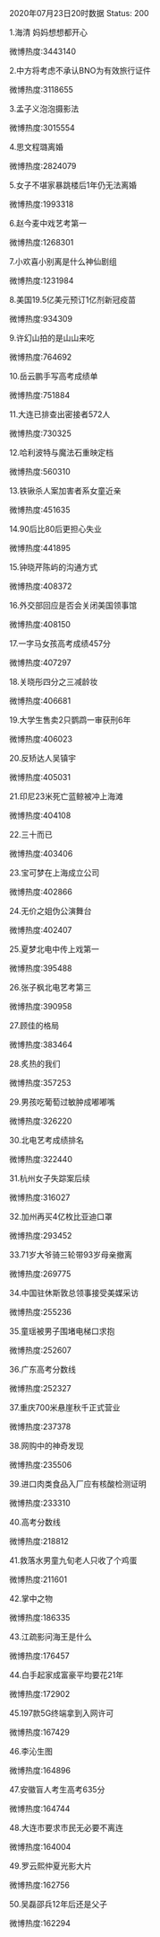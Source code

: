 2020年07月23日20时数据
Status: 200

1.海清 妈妈想想都开心

微博热度:3443140

2.中方将考虑不承认BNO为有效旅行证件

微博热度:3118655

3.孟子义泡泡摄影法

微博热度:3015554

4.思文程璐离婚

微博热度:2824079

5.女子不堪家暴跳楼后1年仍无法离婚

微博热度:1993318

6.赵今麦中戏艺考第一

微博热度:1268301

7.小欢喜小别离是什么神仙剧组

微博热度:1231984

8.美国19.5亿美元预订1亿剂新冠疫苗

微博热度:934309

9.许幻山拍的是山山来吃

微博热度:764692

10.岳云鹏手写高考成绩单

微博热度:751884

11.大连已排查出密接者572人

微博热度:730325

12.哈利波特与魔法石重映定档

微博热度:560310

13.铁锹杀人案加害者系女童近亲

微博热度:451635

14.90后比80后更担心失业

微博热度:441895

15.钟晓芹陈屿的沟通方式

微博热度:408372

16.外交部回应是否会关闭美国领事馆

微博热度:408150

17.一字马女孩高考成绩457分

微博热度:407297

18.关晓彤四分之三减龄妆

微博热度:406681

19.大学生售卖2只鹦鹉一审获刑6年

微博热度:406023

20.反矫达人吴镇宇

微博热度:405031

21.印尼23米死亡蓝鲸被冲上海滩

微博热度:404108

22.三十而已

微博热度:403406

23.宝可梦在上海成立公司

微博热度:402866

24.无价之姐伪公演舞台

微博热度:402407

25.夏梦北电中传上戏第一

微博热度:395488

26.张子枫北电艺考第三

微博热度:390958

27.顾佳的格局

微博热度:383464

28.炙热的我们

微博热度:357253

29.男孩吃葡萄过敏肿成嘟嘟嘴

微博热度:326220

30.北电艺考成绩排名

微博热度:322440

31.杭州女子失踪案后续

微博热度:316027

32.加州再买4亿枚比亚迪口罩

微博热度:293452

33.71岁大爷骑三轮带93岁母亲撤离

微博热度:269775

34.中国驻休斯敦总领事接受美媒采访

微博热度:255236

35.童瑶被男子围堵电梯口求抱

微博热度:252607

36.广东高考分数线

微博热度:252327

37.重庆700米悬崖秋千正式营业

微博热度:237378

38.网购中的神奇发现

微博热度:235506

39.进口肉类食品入厂应有核酸检测证明

微博热度:233310

40.高考分数线

微博热度:218812

41.救落水男童九旬老人只收了个鸡蛋

微博热度:211601

42.掌中之物

微博热度:186335

43.江疏影问海王是什么

微博热度:176457

44.白手起家成富豪平均要花21年

微博热度:172902

45.197款5G终端拿到入网许可

微博热度:167429

46.李沁生图

微博热度:164896

47.安徽盲人考生高考635分

微博热度:164744

48.大连市要求市民无必要不离连

微博热度:164004

49.罗云熙仲夏光影大片

微博热度:162756

50.吴磊邵兵12年后还是父子

微博热度:162294

